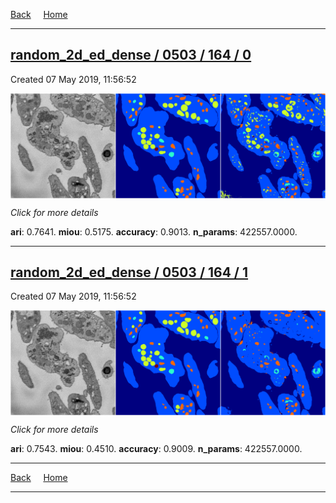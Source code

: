 
[Back](..)&nbsp;&nbsp;&nbsp;&nbsp;&nbsp;[Home](https://leapmanlab.github.io/snapshots)

---

<div class="summary"><a href="0"><h2>random_2d_ed_dense / 0503 / 164 / 0</h2></a><p>Created 07 May 2019, 11:56:52
</p><a href="0"><img src="0/media/summary.png" align="center"></a><p>
<i>Click for more details</i>
</p></div>

**ari**: 0.7641. **miou**: 0.5175. **accuracy**: 0.9013. **n_params**: 422557.0000. 

---

<div class="summary"><a href="1"><h2>random_2d_ed_dense / 0503 / 164 / 1</h2></a><p>Created 07 May 2019, 11:56:52
</p><a href="1"><img src="1/media/summary.png" align="center"></a><p>
<i>Click for more details</i>
</p></div>

**ari**: 0.7543. **miou**: 0.4510. **accuracy**: 0.9009. **n_params**: 422557.0000. 

---

[Back](..)&nbsp;&nbsp;&nbsp;&nbsp;&nbsp;[Home](https://leapmanlab.github.io/snapshots)

---